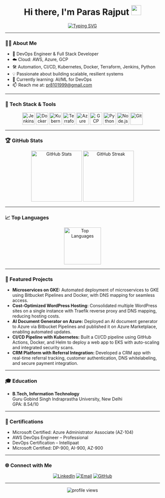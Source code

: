 <!-- Profile README for ParasRajput810 -->

<h1 align="center">Hi there, I'm Paras Rajput <img src="https://media.giphy.com/media/hvRJCLFzcasrR4ia7z/giphy.gif" width="32"></h1>

<p align="center">
  <a href="https://github.com/ParasRajput810"><img src="https://readme-typing-svg.demolab.com?font=Fira+Code&duration=2000&pause=1000&color=1A73E8&center=true&vCenter=true&width=435&lines=DevOps+Engineer;Cloud+Native+Enthusiast;Full+Stack+Developer;Open+Source+Contributor" alt="Typing SVG" /></a>
</p>

---

### 👨‍💻 About Me

- 🚀 DevOps Engineer & Full Stack Developer
- ☁️ Cloud: AWS, Azure, GCP
- 🛠️ Automation, CI/CD, Kubernetes, Docker, Terraform, Jenkins, Python
- 💡 Passionate about building scalable, resilient systems
- 🌱 Currently learning: AI/ML for DevOps
- 📫 Reach me at: [pr8101999@gmail.com](mailto:pr8101999@gmail.com)

---

### 🚀 Tech Stack & Tools

<p align="center">
  <img src="https://cdn.jsdelivr.net/gh/devicons/devicon/icons/jenkins/jenkins-original.svg" width="40" alt="Jenkins"/>
  <img src="https://cdn.jsdelivr.net/gh/devicons/devicon/icons/docker/docker-original.svg" width="40" alt="Docker"/>
  <img src="https://cdn.jsdelivr.net/gh/devicons/devicon/icons/kubernetes/kubernetes-plain.svg" width="40" alt="Kubernetes"/>
  <img src="https://cdn.jsdelivr.net/gh/devicons/devicon/icons/terraform/terraform-original.svg" width="40" alt="Terraform"/>
  
  <img src="https://cdn.jsdelivr.net/gh/devicons/devicon/icons/azure/azure-original.svg" width="40" alt="Azure"/>
  <img src="https://cdn.jsdelivr.net/gh/devicons/devicon/icons/googlecloud/googlecloud-original.svg" width="40" alt="GCP"/>
  <img src="https://cdn.jsdelivr.net/gh/devicons/devicon/icons/python/python-original.svg" width="40" alt="Python"/>
  <img src="https://cdn.jsdelivr.net/gh/devicons/devicon/icons/nodejs/nodejs-original.svg" width="40" alt="Node.js"/>
  <img src="https://cdn.jsdelivr.net/gh/devicons/devicon/icons/git/git-original.svg" width="40" alt="Git"/>
</p>

---

### 🏆 GitHub Stats

<p align="center">
  <img src="https://github-readme-stats.vercel.app/api?username=ParasRajput810&show_icons=true&theme=blueberry" alt="GitHub Stats" height="165">
  <img src="https://github-readme-streak-stats.herokuapp.com/?user=ParasRajput810&theme=blueberry" alt="GitHub Streak" height="165">
</p>

---

### 📈 Top Languages

<p align="center">
  <img src="https://github-readme-stats.vercel.app/api/top-langs/?username=ParasRajput810&layout=compact&theme=blueberry" alt="Top Languages" height="120">
</p>

---

### 🌟 Featured Projects

- **Microservices on GKE:** Automated deployment of microservices to GKE using Bitbucket Pipelines and Docker, with DNS mapping for seamless access.
- **Cost-Optimized WordPress Hosting:** Consolidated multiple WordPress sites on a single instance with Traefik reverse proxy and DNS mapping, reducing hosting costs.
- **AI Document Generator on Azure:** Deployed an AI document generator to Azure via Bitbucket Pipelines and published it on Azure Marketplace, enabling automated updates.
- **CI/CD Pipeline with Kubernetes:** Built a CI/CD pipeline using GitHub Actions, Docker, and Helm to deploy a web app to EKS with auto-scaling and integrated security scans.
- **CRM Platform with Referral Integration:** Developed a CRM app with real-time referral tracking, customer authentication, DNS whitelabeling, and secure payment integration.

---

### 🎓 Education

- **B.Tech, Information Technology**  
  Guru Gobind Singh Indraprastha University, New Delhi  
  GPA: 8.54/10

---

### 🏅 Certifications

- Microsoft Certified: Azure Administrator Associate (AZ-104)
- AWS DevOps Engineer – Professional
- DevOps Certification – Intellipaat
- Microsoft Certified: DP-900, AI-900, AZ-900

---

### 🌐 Connect with Me

<p align="center">
  <a href="https://www.linkedin.com/in/paras-rajput-a4295823b/"><img src="https://img.shields.io/badge/LinkedIn-blue?style=for-the-badge&logo=linkedin" alt="LinkedIn"></a>
  <a href="mailto:pr8101999@gmail.com"><img src="https://img.shields.io/badge/Email-D14836?style=for-the-badge&logo=gmail&logoColor=white" alt="Email"></a>
  <a href="https://github.com/ParasRajput810"><img src="https://img.shields.io/badge/GitHub-181717?style=for-the-badge&logo=github" alt="GitHub"></a>
</p>

---

<p align="center">
  <img src="https://komarev.com/ghpvc/?username=ParasRajput810&label=Profile%20views&color=0e75b6&style=flat" alt="profile views" />
</p>

<!--
**ParasRajput810/ParasRajput810** is a ✨ _special_ ✨ repository because its `README.md` (this file) appears on your GitHub profile.

Here are some ideas to get you started:

- 🔭 I’m currently working on ...
- 🌱 I’m currently learning ...
- 👯 I’m looking to collaborate on ...
- 🤔 I’m looking for help with ...
- 💬 Ask me about ...
- 📫 How to reach me: ...
- 😄 Pronouns: ...
- ⚡ Fun fact: ...
-->
